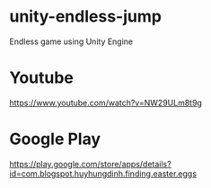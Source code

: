 # unity-endless-jump
Endless game using Unity Engine

# Youtube
https://www.youtube.com/watch?v=NW29ULm8t9g

# Google Play
https://play.google.com/store/apps/details?id=com.blogspot.huyhungdinh.finding.easter.eggs
